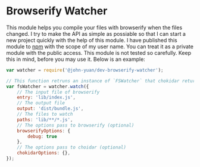 # Browserify Watcher

This module helps you compile your files with browserify when the files changed. I try to make the API as simple as possiable so that I can start a new project quickly with the help of this module. I have published this module to [npm][npm-repo] with the scope of my user name. You can treat it as a private module with the public access. This module is not tested so carefully. Keep this in mind, before you may use it. Below is an example:

[npm-repo]: https://www.npmjs.com/package/@john-yuan/dev-browserify-watcher

```js
var watcher = require('@john-yuan/dev-browserify-watcher');

// This function retruns an instance of `FSWatcher` that chokidar returned to it
var fsWatcher = watcher.watch({
    // The input file of browserify
    entry: 'lib/index.js',
    // The output file
    output: 'dist/bundle.js',
    // The files to watch
    paths: 'lib/**/*.js',
    // The options pass to browserify (optional)
    browserifyOptions: {
        debug: true
    },
    // The options pass to choidar (optional)
    chokidarOptions: {},
});
```
